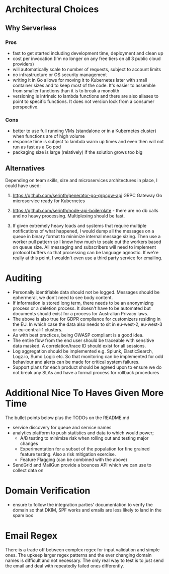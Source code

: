 # Architectural Choices

## Why Serverless
### Pros
- fast to get started including development time, deployment and clean up
- cost per invocation (I'm no longer on any free tiers on all 3 public cloud providers)
- will automatically scale to number of requests, subject to account limits
- no infrastructure or OS security management
- writing it in Go allows for moving it to Kubernetes later with small container sizes and to keep most of the code. It's easier to assemble from smaller functions than it is to break a monolith
- versioning is intrinsic to lambda functions and there are also aliases to point to specific functions. It does not version lock from a consumer perspective.

### Cons
- better to use full running VMs (standalone or in a Kubernetes cluster) when functions are of high volume
- response time is subject to lambda warm up times and even then will not run as fast as a Go pod
- packaging size is large (relatively) if the solution grows too big


## Alternatives
Depending on team skills, size and microservices architectures in place, I could have used: 

1. https://github.com/serinth/generator-go-grpcgw-api GRPC Gateway Go microservice ready for Kubernetes

2. https://github.com/serinth/node-api-boilerplate - there are no db calls and no heavy processing. Multiplexing should be fast.

3. If given extremely heavy loads and systems that require multiple notifications of what happened, I would dump all the messages on a queue in binary format to minimize internal message sizing.
Then use a worker pull pattern so I know how much to scale out the workers based on queue size. All messaging and subscribers will need to implement protocol buffers so that processing can be language agnostic.
If we're really at this point, I wouldn't even use a third party service for emailing.

# Auditing
- Personally identifiable data should not be logged. Messages should be ephermeral, we don't need to see body content.
- If information is stored long term, there needs to be an anonymizing process or a deletion process. It doesn't have to be automated but documents should exist for a process for Australian Privacy laws.
- The above is also true for GDPR compliance for customizers residing in the EU. In which case the data also needs to sit in eu-west-2, eu-west-3 or eu-central-1 clusters.
- As with best practices, being OWASP compliant is a good idea.
- The entire flow from the end user should be traceable with sensitive data masked. A correlation/trace ID should exist for all sessions.
- Log aggregation should be implemented e.g. Splunk, ElasticSearch, Logz.io, Sumo Logic etc. So that monitoring can be implemented for odd behaviour and alerts can be made for critical system failures.
- Support plans for each product should be agreed upon to ensure we do not break any SLAs and have a formal process for rollback procedures

# Additional Nice To Haves Given More Time
The bullet points below plus the TODOs on the README.md

- service discovery for queue and service names
- analytics platform to push statistics and data to which would power;
    - A/B testing to minimize risk when rolling out and testing major changes
    - Experimentation for a subset of the population for fine grained feature testing. Also a risk mitigation exercise.
    - Feature Flagging (can be combined with the above)
- SendGrid and MailGun provide a bounces API which we can use to collect data on

# Domain Verification
- ensure to follow the integration parties' documentation to verify the domain so that DKIM, SPF works and emails are less likely to land in the spam box

# Email Regex
There is a trade off between complex regex for input validation and simple ones. The upkeep larger regex patterns and the ever changing domain names is difficult and not necessary. The only real way to test is to just send the email and deal with repeatedly failed ones differently.
